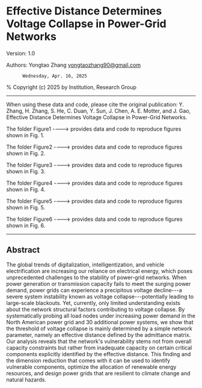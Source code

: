 # Effective Distance Determines Voltage Collapse in Power-Grid Networks

Version: 1.0

Authors: Yongtao Zhang  <yongtaozhang90@gmail.com>

          Wednesday, Apr. 16, 2025

% Copyright (c) 2025 by Institution, Research Group


------------------------------------------------------------------------
When using these data and code, please cite the original publication: Y. Zhang, H. Zhang, S. He, C. Duan, Y. Sun, J. Chen, A. E. Motter, and J. Gao, Effective Distance Determines Voltage Collapse in Power-Grid Networks.

The folder Figure1 ----> provides data and code to reproduce figures shown in Fig. 1.

The folder Figure2 ----> provides data and code to reproduce figures shown in Fig. 2.

The folder Figure3 ----> provides data and code to reproduce figures shown in Fig. 3.

The folder Figure4 ----> provides data and code to reproduce figures shown in Fig. 4.

The folder Figure5 ----> provides data and code to reproduce figures shown in Fig. 5.

The folder Figure6 ----> provides data and code to reproduce figures shown in Fig. 6.


------------------------------------------------------------------------
Abstract
------------------------------------------------------------------------

The global trends of digitalization, intelligentization, and vehicle electrification are increasing our reliance on electrical energy, which poses unprecedented challenges to the stability of power-grid networks. When power generation or transmission capacity fails to meet the surging power demand, power grids can experience a precipitous voltage decline---a severe system instability known as voltage collapse---potentially leading to large-scale blackouts. Yet, currently, only limited understanding exists about the network structural factors contributing to voltage collapse. By systematically probing all load nodes under increasing power demand in the North American power grid and 30 additional power systems, we show that the threshold of voltage collapse is mainly determined by a simple network parameter, namely an effective distance defined by the admittance matrix. Our analysis reveals that the network's vulnerability stems not from overall capacity constraints but rather from inadequate capacity on certain critical components explicitly identified by the effective distance. This finding and the dimension reduction that comes with it can be used to identify vulnerable components, optimize the allocation of renewable energy resources, and design power grids that are resilient to climate change and natural hazards.
